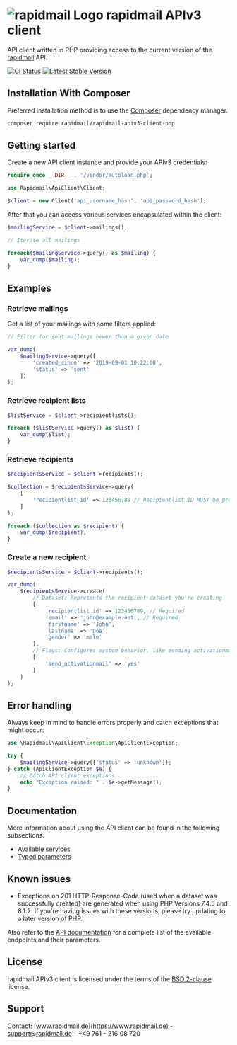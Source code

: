 # ![rapidmail Logo](https://avatars0.githubusercontent.com/u/25850436?v=3&s=50 "rapidmail Logo") rapidmail APIv3 client

API client written in PHP providing access to the current version of the [rapidmail](https://www.rapidmail.de) API.

[![CI Status](https://github.com/rapidmail/rapidmail-apiv3-client-php/workflows/CI/badge.svg)](https://github.com/rapidmail/rapidmail-apiv3-client-php/actions)
[![Latest Stable Version](https://poser.pugx.org/rapidmail/rapidmail-apiv3-client-php/v/stable)](https://packagist.org/packages/rapidmail/rapidmail-apiv3-client-php)
## Installation With Composer

Preferred installation method is to use the [Composer](https://getcomposer.org) dependency manager. 

```bash
composer require rapidmail/rapidmail-apiv3-client-php
```

## Getting started

Create a new API client instance and provide your APIv3 credentials:

```php
require_once __DIR__ . '/vendor/autoload.php';

use Rapidmail\ApiClient\Client;

$client = new Client('api_username_hash', 'api_password_hash');
```

After that you can access various services encapsulated within the client:

```php
$mailingService = $client->mailings();

// Iterate all mailings 

foreach($mailingService->query() as $mailing) {
    var_dump($mailing);
}
```

## Examples

### Retrieve mailings

Get a list of your mailings with some filters applied:

```php
// Filter for sent mailings newer than a given date 

var_dump(
    $mailingService->query([
        'created_since' => '2019-09-01 10:22:00',
        'status' => 'sent'
    ])
);
```

### Retrieve recipient lists

```php
$listService = $client->recipientlists();

foreach ($listService->query() as $list) {
    var_dump($list);
}
```

### Retrieve recipients
```php
$recipientsService = $client->recipients();

$collection = $recipientsService->query(
    [
        'recipientlist_id' => 123456789 // Recipientlist ID MUST be provided
    ]
);

foreach ($collection as $recipient) {
    var_dump($recipient);
}
```

### Create a new recipient
```php
$recipientsService = $client->recipients();

var_dump(
    $recipientsService->create(
        // Dataset: Represents the recipient dataset you're creating
        [
            'recipientlist_id' => 123456789, // Required
            'email' => 'john@example.net', // Required
            'firstname' => 'John',
            'lastname' => 'Doe',
            'gender' => 'male'
        ],
        // Flags: Configures system behavior, like sending activationmails
        [
            'send_activationmail' => 'yes'
        ]
    )
);
```

## Error handling 

Always keep in mind to handle errors properly and catch exceptions that might occur: 

```php
use \Rapidmail\ApiClient\Exception\ApiClientException;

try {
    $mailingService->query(['status' => 'unknown']);
} catch (ApiClientException $e) {
    // Catch API client exceptions
    echo "Exception raised: " . $e->getMessage();
}
```

## Documentation

More information about using the API client can be found in the following subsections: 

* [Available services](/docs/available-services.md)
* [Typed parameters](/docs/typed-parameters.md)

## Known issues

* Exceptions on 201 HTTP-Response-Code (used when a dataset was successfully created) are generated when using PHP Versions 7.4.5 and 8.1.2. If you're having issues with these versions, please try updating to a later version of PHP.

Also refer to the [API documentation](https://developer.rapidmail.wiki/documentation.html) for a complete list of the available endpoints and their parameters.

## License

rapidmail APIv3 client is licensed under the terms of the [BSD 2-clause](LICENSE) license.

## Support

Contact: [www.rapidmail.de](https://www.rapidmail.de) - support@rapidmail.de - +49 761 - 216 08 720
